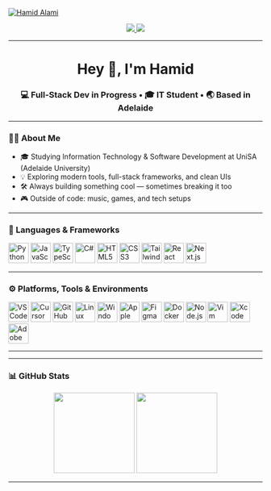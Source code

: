 [![Hamid Alami](https://svg-banners.vercel.app/api?type=glitch&text1=Hamid%20Alami&width=1000&height=200)](https://github.com/alahy011)

<div align="center">
  <a href="https://www.linkedin.com/in/hamid-reza-alami22/" target="_blank">
    <img src="https://img.shields.io/badge/LinkedIn-0077B5?style=for-the-badge&logo=linkedin&logoColor=white" />
  </a>
  <a href="https://x.com/hamid4lami" target="_blank">
    <img src="https://img.shields.io/badge/Twitter-1DA1F2?style=for-the-badge&logo=twitter&logoColor=white" />
  </a>
</div>

---

<h1 align="center">Hey 👋, I'm Hamid</h1>
<h3 align="center">💻 Full-Stack Dev in Progress • 🎓 IT Student • 🌏 Based in Adelaide</h3>

---

### 👨‍💻 About Me

- 🎓 Studying Information Technology & Software Development at UniSA  (Adelaide University)
- 💡 Exploring modern tools, full-stack frameworks, and clean UIs  
- 🛠️ Always building something cool — sometimes breaking it too  
- 🎮 Outside of code: music, games, and tech setups

---

### 🧠 Languages & Frameworks

<p align="left">
  <img src="https://cdn.jsdelivr.net/gh/devicons/devicon/icons/python/python-original.svg" height="40" alt="Python"/>
  <img src="https://cdn.jsdelivr.net/gh/devicons/devicon/icons/javascript/javascript-original.svg" height="40" alt="JavaScript"/>
  <img src="https://cdn.jsdelivr.net/gh/devicons/devicon/icons/typescript/typescript-original.svg" height="40" alt="TypeScript"/>
  <img src="https://cdn.jsdelivr.net/gh/devicons/devicon/icons/csharp/csharp-original.svg" height="40" alt="C#"/>
  <img src="https://cdn.jsdelivr.net/gh/devicons/devicon/icons/html5/html5-original.svg" height="40" alt="HTML5"/>
  <img src="https://cdn.jsdelivr.net/gh/devicons/devicon/icons/css3/css3-original.svg" height="40" alt="CSS3"/>
  <img src="https://cdn.jsdelivr.net/gh/devicons/devicon/icons/tailwindcss/tailwindcss-original-wordmark.svg" height="40" alt="TailwindCSS"/>
  <img src="https://cdn.jsdelivr.net/gh/devicons/devicon/icons/react/react-original.svg" height="40" alt="React"/>
  <img src="https://cdn.jsdelivr.net/gh/devicons/devicon/icons/nextjs/nextjs-original.svg" height="40" alt="Next.js"/>
</p>

---

### ⚙️ Platforms, Tools & Environments

<p align="left">
  <img src="https://cdn.jsdelivr.net/gh/devicons/devicon/icons/vscode/vscode-original.svg" height="40" alt="VSCode"/>
  <img src="https://unpkg.com/@lobehub/icons-static-svg@latest/icons/cursor.svg" height="40" alt="Cursor"/>
  <img src="https://unpkg.com/@lobehub/icons-static-svg@latest/icons/github.svg" height="40" alt="GitHub"/>
  <img src="https://cdn.jsdelivr.net/gh/devicons/devicon/icons/linux/linux-original.svg" height="40" alt="Linux"/>
  <img src="https://cdn.jsdelivr.net/gh/devicons/devicon/icons/windows8/windows8-original.svg" height="40" alt="Windows"/>
  <img src="https://cdn.jsdelivr.net/npm/simple-icons@latest/icons/apple.svg" height="40" alt="Apple Logo" />
  <img src="https://cdn.jsdelivr.net/gh/devicons/devicon/icons/figma/figma-original.svg" height="40" alt="Figma"/>
  <img src="https://cdn.jsdelivr.net/gh/devicons/devicon/icons/docker/docker-original.svg" height="40" alt="Docker"/>
  <img src="https://cdn.jsdelivr.net/gh/devicons/devicon/icons/nodejs/nodejs-original.svg" height="40" alt="Node.js"/>
  <img src="https://cdn.jsdelivr.net/gh/devicons/devicon/icons/vim/vim-original.svg" height="40" alt="Vim"/>
  <img src="https://cdn.jsdelivr.net/gh/devicons/devicon/icons/xcode/xcode-original.svg" height="40" alt="Xcode"/>
  <img src="https://cdn.jsdelivr.net/gh/devicons/devicon/icons/xd/xd-plain.svg" height="40" alt="Adobe XD"/>
</p>
<hr/>

---

### 📊 GitHub Stats

<p align="center">
  <img src="https://github-readme-stats.vercel.app/api?username=alahy011&show_icons=true&theme=github_dark&hide_border=true" height="160"/>
  <img src="https://github-readme-stats.vercel.app/api/top-langs/?username=alahy011&layout=compact&theme=github_dark&hide_border=true" height="160"/>
</p>

---